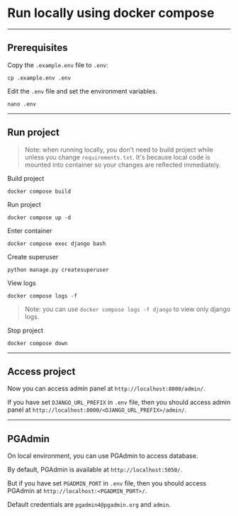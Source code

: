 # Run locally using docker compose


---
## Prerequisites
Copy the `.example.env` file to `.env`:
```shell
cp .example.env .env
```

Edit the `.env` file and set the environment variables.
```shell
nano .env
```


---
## Run project
> Note: when running locally, you don't need to build project while unless you change `requirements.txt`. 
> It's because local code is mounted into container so your changes are reflected immediately.

Build project
```shell
docker compose build
```

Run project
```shell
docker compose up -d
```

Enter container
```shell
docker compose exec django bash
```

Create superuser
```shell
python manage.py createsuperuser
```

View logs
```shell
docker compose logs -f
```

> Note: you can use `docker compose logs -f django` to view only django logs.

Stop project
```shell
docker compose down
```


---
## Access project
Now you can access admin panel at `http://localhost:8000/admin/`.

If you have set `DJANGO_URL_PREFIX` in `.env` file, 
then you should access admin panel at `http://localhost:8000/<DJANGO_URL_PREFIX>/admin/`.


---
## PGAdmin

On local environment, you can use PGAdmin to access database.

By default, PGAdmin is available at `http://localhost:5050/`.

But if you have set `PGADMIN_PORT` in `.env` file, 
then you should access PGAdmin at `http://localhost:<PGADMIN_PORT>/`.

Default credentials are `pgadmin4@pgadmin.org` and `admin`.

